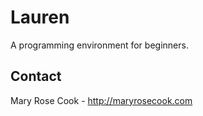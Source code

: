 # Lauren

A programming environment for beginners.

## Contact

Mary Rose Cook - http://maryrosecook.com


